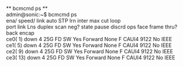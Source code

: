 ** bcmcmd ps **    
admin@sonic:~$ bcmcmd ps  
ena/ speed/ link auto STP lrn inter max cut loop  
port link Lns duplex scan neg? state pause discrd ops face frame thru? back encap  
ce0( 1) down 4 25G FD SW Yes Forward None F CAUI4 9122 No IEEE  
ce1( 5) down 4 25G FD SW Yes Forward None F CAUI4 9122 No IEEE  
ce2( 9) down 4 25G FD SW Yes Forward None F CAUI4 9122 No IEEE  
ce3( 13) down 4 25G FD SW Yes Forward None F CAUI4 9122 No IEEE  

